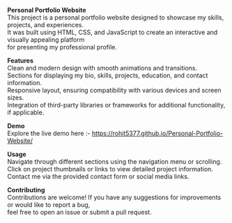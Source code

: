 **Personal Portfolio Website**<br>
This project is a personal portfolio website designed to showcase my skills, projects, and experiences.<br> It was built using HTML, CSS, and JavaScript to create an interactive and visually appealing platform<br> for presenting my professional profile.

**Features**<br>
Clean and modern design with smooth animations and transitions.<br>
Sections for displaying my bio, skills, projects, education, and contact information.<br>
Responsive layout, ensuring compatibility with various devices and screen sizes.<br>
Integration of third-party libraries or frameworks for additional functionality, if applicable.<br>

**Demo**<br>
Explore the live demo here :- https://rohit5377.github.io/Personal-Portfolio-Website/

**Usage**<br>
Navigate through different sections using the navigation menu or scrolling.<br>
Click on project thumbnails or links to view detailed project information.<br>
Contact me via the provided contact form or social media links.<br>

**Contributing**<br>
Contributions are welcome! If you have any suggestions for improvements or would like to report a bug,<br> feel free to open an issue or submit a pull request.
